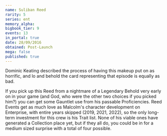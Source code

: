 ```yaml
---
name: Suliban Reed
rarity: 5
series: ent
memory_alpha:
bigbook_tier: 9
events: 13
in_portal: true
date: 28/09/2016
obtained: Post-Launch
mega: false
published: true
---
```


Dominic Keating described the process of having this makeup put on as horrific, and lo and behold the card representing that episode is equally as bad. 

If you pick up this Reed from a nightmare of a Legendary Behold very early on in your game (and God, who were the other two choices if you picked him?) you can get some Gauntlet use from his passable Proficiencies. Reed Events get as much love as Malcolm's character development on Enterprise, with entire years skipped (2019, 2021, 2022), so the only long-term investment for this crew is his Trait list. None of his viable ones have generated a Collection place yet, but if they all do, you could be in for a medium sized surprise with a total of four possible.

